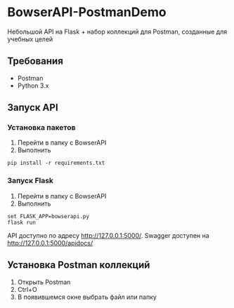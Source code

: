 # BowserAPI-PostmanDemo
Небольшой API на Flask + набор коллекций для Postman, созданные для учебных целей

## Требования
- Postman
- Python 3.x

## Запуск API
### Установка пакетов
1. Перейти в папку с BowserAPI
2. Выполнить
```
pip install -r requirements.txt
```
### Запуск Flask
1. Перейти в папку с BowserAPI
2. Выполнить
```
set FLASK_APP=bowserapi.py
flask run
```
API доступно по адресу http://127.0.0.1:5000/.
Swagger доступен на http://127.0.0.1:5000/apidocs/

## Установка Postman коллекций
1. Открыть Postman
2. Ctrl+O
3. В появившемся окне выбрать файл или папку
